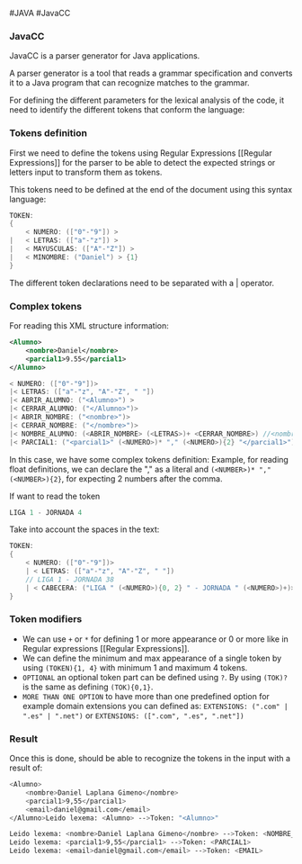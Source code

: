 #JAVA #JavaCC
### JavaCC

JavaCC is a parser generator for Java applications. 

A parser generator is a tool that reads a grammar specification and converts it to a Java program that can recognize matches to the grammar.


For defining the different parameters for the lexical analysis of the code, it need to identify the different tokens that conform the language: 

### Tokens definition

First we need to define the tokens using Regular Expressions [[Regular Expressions]] for the parser to be able to detect the expected strings or letters input to transform them as tokens. 

This tokens need to be defined at the end of the document using this syntax language: 


```JAVA
TOKEN:  
{  
    < NUMERO: (["0"-"9"]) >  
|   < LETRAS: (["a"-"z"]) >  
|   < MAYUSCULAS: (["A"-"Z"]) >  
|   < MINOMBRE: ("Daniel") > {1} 
}
```

The different token declarations need to be separated with a $|$ operator. 


### Complex tokens

For reading this XML structure information:

```XML
<Alumno>
	<nombre>Daniel</nombre>
	<parcial1>9.55</parcial1>
</Alumno>
```

```Java
< NUMERO: (["0"-"9"])>
|< LETRAS: (["a"-"z", "A"-"Z", " "])
|< ABRIR_ALUMNO: ("<Alumno>") >
|< CERRAR_ALUMNO: ("</Alumno>")>
|< ABRIR_NOMBRE: ("<nombre>")>
|< CERRAR_NOMBRE: ("</nombre>")>
|< NOMBRE_ALUMNO: (<ABRIR_NOMBRE> (<LETRAS>)+ <CERRAR_NOMBRE>) //<nombre>Daniel</nombre>
|< PARCIAL1: ("<parcial1>" (<NUMERO>)* "," (<NUMERO>){2} "</parcial1>")> // <parcial1>9.55</parcial1>
```

In this case, we have some complex tokens definition: 
Example, for reading float definitions, we can declare the "," as a literal and `(<NUMBER>)* "," (<NUMBER>){2}`, for expecting 2 numbers after the comma. 

If want to read the token

```Java
LIGA 1 - JORNADA 4
```

Take into account the spaces in the text: 

```Java
TOKEN: 
{
	< NUMERO: (["0"-"9"])>
	| < LETRAS: (["a"-"z", "A"-"Z", " "])
	// LIGA 1 - JORNADA 38
	| < CABECERA: ("LIGA " (<NUMERO>){0, 2} " - JORNADA " (<NUMERO>)+)> 
}
```

### Token modifiers

* We can use `+` or `*` for defining 1 or more appearance or 0 or more like in Regular expressions [[Regular Expressions]]. 
* We can define the minimum and max appearance of a single token by using `(TOKEN){1, 4}` with minimum 1 and maximum 4 tokens. 
* `OPTIONAL` an optional token part can be defined using `?`. By using `(TOK)?` is the same as defining `(TOK){0,1}`. 
* `MORE THAN ONE OPTION` to have more than one predefined option for example domain extensions you can defined as: `EXTENSIONS: (".com" | ".es" | ".net")` or `EXTENSIONS: ([".com", ".es", ".net"])`


### Result


Once this is done, should be able to recognize the tokens in the input with a result of: 
```bash
<Alumno>
	<nombre>Daniel Laplana Gimeno</nombre>
	<parcial1>9,55</parcial1>
	<email>daniel@gmail.com</email>
</Alumno>Leido lexema: <Alumno> -->Token: "<Alumno>"

Leido lexema: <nombre>Daniel Laplana Gimeno</nombre> -->Token: <NOMBRE_ALUMNO>
Leido lexema: <parcial1>9,55</parcial1> -->Token: <PARCIAL1>
Leido lexema: <email>daniel@gmail.com</email> -->Token: <EMAIL>
```